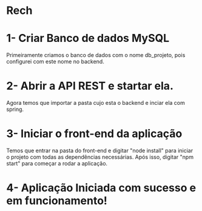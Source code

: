 # Rech

# 1- Criar Banco de dados MySQL
Primeiramente criamos o banco de dados com o nome db_projeto, pois configurei com este nome no backend.

# 2- Abrir a API REST e startar ela.
Agora temos que importar a pasta cujo esta o backend e inciar ela com spring.

# 3- Iniciar o front-end da aplicação
Temos que entrar na pasta do front-end e digitar "node install" para iniciar o projeto com todas as dependências necessárias.
Após isso, digitar "npm start" para começar a rodar a aplicação.

# 4- Aplicação Iniciada com sucesso e em funcionamento!
